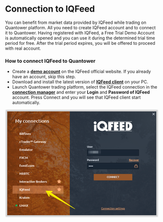 # Connection to IQFeed

You can benefit from market data provided by IQFeed while trading on Quantower platform. All you need to create IQFeed account and to connect it to Quantower. Having registered with IQFeed, a Free Trial Demo Account is automatically opened and you can use it during the determined trial time period for free. After the trial period expires, you will be offered to proceed with real account.

### How to connect IQFeed to Quantower

* Create a [**demo account**](https://www.iqfeed.net/index.cfm?displayaction=start) on the IQFeed official website. If you already have an account, skip this step.
* Download and install the latest version of [**IQFeed client**](http://www.iqfeed.net/index.cfm?displayaction=support&section=download) on your PC.
* Launch Quantower trading platform, select the IQFeed connection in the [**connection manager**](connections-manager.md) and enter your **Login** and **Password of IQFeed** account. Press Connect and you will see that IQFeed client start automatically.

![Enter your credintials for conneting to IQFeed](../.gitbook/assets/iqfeed-connection.png)



